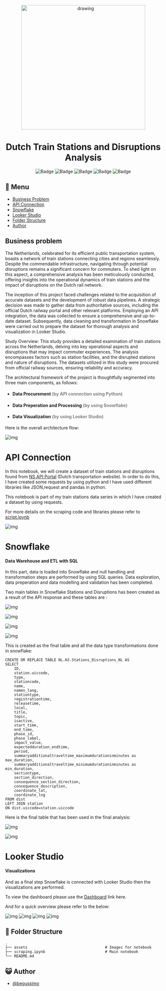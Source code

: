 <div align="center">
<img src="assets/ns_nl_train.png" alt="drawing" width="400"/> <br />


# Dutch Train Stations and Disruptions Analysis 


![Badge](https://img.shields.io/badge/Jupyter-F37626.svg?&style=for-the-badge&logo=Jupyter&logoColor=white)
![Badge](https://img.shields.io/badge/JSON-43B02A?&style=for-the-badge&logo=json&logoColor=white)
![Badge](https://img.shields.io/badge/Request-%23D3FB52?&style=for-the-badge&logoColor=white)
![Badge](https://img.shields.io/badge/Snowflake-%2329B5E8?&style=for-the-badge&logo=Snowflake&logoColor=white)
![Badge](https://img.shields.io/badge/Looker_Studio-8A2TK2?style=for-the-badge&logo=Looker&logoColor=white&color=%23DE3163&cacheSeconds=%234285F4)

</div>

## :bookmark_tabs: Menu

- [Business Problem](#Business-Problem)
- [API Connection](#API-Connection)
- [Snowflake](#Snowflake)
- [Looker Studio](#Looker-Studio)
- [Folder Structure](#closedbook-results)
- [Author](#smiley_cat-author)

## Business problem


The Netherlands, celebrated for its efficient public transportation system, boasts a network of train stations connecting cities and regions seamlessly. Despite the commendable infrastructure, navigating through potential disruptions remains a significant concern for commuters. To shed light on this aspect, a comprehensive analysis has been meticulously conducted, offering insights into the operational dynamics of train stations and the impact of disruptions on the Dutch rail network.

The inception of this project faced challenges related to the acquisition of accurate datasets and the development of robust data pipelines. A strategic decision was made to gather data from authoritative sources, including the official Dutch railway portal and other relevant platforms. Employing an API integration, the data was collected to ensure a comprehensive and up-to-date dataset. Subsequently, data cleaning and transformation in Snowflake were carried out to prepare the dataset for thorough analysis and visualization in Looker Studio.

Study Overview:
This study provides a detailed examination of train stations across the Netherlands, delving into key operational aspects and disruptions that may impact commuter experiences. The analysis encompasses factors such as station facilities, and the disrupted stations and nature of disruptions. The datasets utilized in this study were procured from official railway sources, ensuring reliability and accuracy.

The architectural framework of the project is thoughtfully segmented into three main components, as follows:




- #### Data Procurement <font color='gray'> (by API connection using Python) </font>
- #### Data Preperation and Processing <font color='gray'>(by using Snowflake) </font>
- #### Data Visualization <font color='gray'>(by using Looker Studio) </font>



Here is the overall architecture flow:


![img](assets/arch.png)

# API Connection 
In this notebook, we will create a dataset of train stations and disruptions found from [NS API Portal](https://apiportal.ns.nl/) (Dutch transportation website). In order to do this, I have created some requests by using python and I have used different libraries like JSON,request and pandas in python.  

This notebook is part of my train stations data series in which I have created a dataset by using requests.

For more details on the scraping code and libraries please refer to [script.ipynb](script.ipynb)

![img](assets/ns_nl_api1.png)

# Snowflake

#### Data Warehouse and ETL with SQL

In this part, data is loaded into Snowflake and null handling and transformation steps are performed by using SQL queries. Data exploration, data preperation and data modelling and validation has been completed.

Two main tables in Snowflake Stations and Disruptions has been created as a result of the API response and these tables are :

![img](assets/stations1.png)

![img](assets/stations2.png)

![img](assets/disruptions1.png)

![img](assets/disruptions2.png)

This is created as the final table and all the data type transformations done in snowflake:


```console
CREATE OR REPLACE TABLE NL.HJ.Stations_Disruptions_NL AS
SELECT 
    ID,
    station.uiccode,
    type,
    stationcode,
    name,
    namen_lang,
    stationtype,
    registrationtime,
    releasetime,
    local,
    title,
    topic,
    isactive,
    start_time,
    end_time,
    phase_id,
    phase_label,
    impact_value,
    expectedduration_endtime,
    period,
    summaryadditionaltraveltime_maximumdurationinminutes as max_duration,
    summaryadditionaltraveltime_minimumdurationinminutes as min_duration,
    sectiontype,
    section_direction,
    consequence_section_direction,
    consequence_description,
    coordinate_lat,
    coordinate_lng
FROM dist
LEFT JOIN station
ON dist.uiccode=station.uiccode
```


Here is the final table that has been used in the final analysis:

![img](assets/join1.png)

![img](assets/join2.png)


# Looker Studio 

#### Visualizations

And as a final step Snowflake is connected with Looker Studio then the visualizations are performed.

To view the dashboard please use the [Dashboard](https://lookerstudio.google.com/u/0/reporting/26122bc4-607d-41fc-a635-94927f7d36b6/page/UuMjD) link here.

And for a quick overview please refer to the below:

![img](assets/llk1.png)
![img](assets/llk2.png)
![img](assets/llk3.png)
![img](assets/llk4.png)





## :open_file_folder: Folder Structure

```
.
├── assets                                   # Images for notebook
├── scraping.ipynb                           # Main notebook                       
└── README.md
```


## :smiley_cat: Author

- [@begussimo](https://github.com/begussimo)